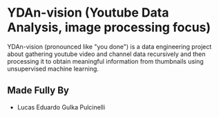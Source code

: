 # YDAn-vision (Youtube Data Analysis, image processing focus)
YDAn-vision (pronounced like "you done") is a data engineering project about gathering youtube video and channel data recursively and then processing it to obtain meaningful information from thumbnails using unsupervised machine learning.

## Made Fully By
- Lucas Eduardo Gulka Pulcinelli
